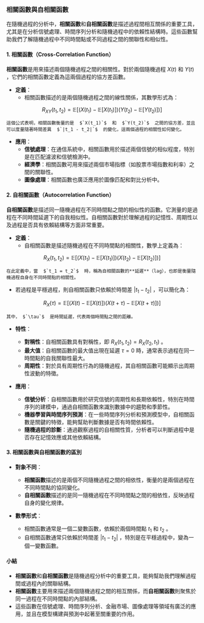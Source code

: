 ### 相關函數與自相關函數

在隨機過程的分析中，**相關函數**和**自相關函數**是描述過程間相互關係的重要工具，尤其是在分析信號處理、時間序列分析和隨機過程中的依賴性結構時。這些函數幫助我們了解隨機過程中不同時間點或不同過程之間的關聯性和相似性。

#### 1. 相關函數（Cross-Correlation Function）

**相關函數**是用來描述兩個隨機過程之間的相關性。對於兩個隨機過程  $`X(t)`$  和  $`Y(t)`$ ，它們的相關函數定義為這兩個過程的協方差函數。

- **定義**：
  - 相關函數描述的是兩個隨機過程之間的線性關係，其數學形式為：
    
```math
R_{XY}(t_1, t_2) = \mathbb{E}[(X(t_1) - \mathbb{E}[X(t_1)])(Y(t_2) - \mathbb{E}[Y(t_2)])]
```

    這個公式表明，相關函數衡量的是  $`X(t_1)`$  和  $`Y(t_2)`$  之間的協方差，並且可以度量隨著時間差異  $`|t_1 - t_2|`$  的變化，這兩個過程的相關性如何變化。

- **應用**：
  - **信號處理**：在通信系統中，相關函數用於描述兩個信號的相似程度，特別是在匹配濾波和信號檢測中。
  - **經濟學**：相關函數可用來描述兩個市場指標（如股票市場指數和利率）之間的關聯性。
  - **圖像處理**：相關函數也廣泛應用於圖像匹配和對比分析中。

#### 2. 自相關函數（Autocorrelation Function）

**自相關函數**是描述同一隨機過程在不同時間點之間的相似性的函數。它測量的是過程在不同時間延遲下的自我相似性。自相關函數對於理解過程的記憶性、周期性以及過程是否具有依賴結構等方面非常重要。

- **定義**：
  - 自相關函數是描述隨機過程在不同時間點的相關性，數學上定義為：
    
```math
R_X(t_1, t_2) = \mathbb{E}[(X(t_1) - \mathbb{E}[X(t_1)])(X(t_2) - \mathbb{E}[X(t_2)])]
```

    在此定義中，當  $`t_1 = t_2`$  時，稱為自相關函數的**延遲**（lag），也即是衡量隨機過程自身在不同時間點的相關性。

  - 若過程是平穩過程，則自相關函數只依賴於時間差  $`|t_1 - t_2|`$ ，可以簡化為：
    
```math
R_X(\tau) = \mathbb{E}[(X(t) - \mathbb{E}[X(t)])(X(t+\tau) - \mathbb{E}[X(t+\tau)])]
```

    其中， $`\tau`$  是時間延遲，代表兩個時間點之間的距離。

- **特性**：
  - **對稱性**：自相關函數具有對稱性，即  $`R_X(t_1, t_2) = R_X(t_2, t_1)`$ 。
  - **最大值**：自相關函數的最大值出現在延遲  $`\tau = 0`$  時，通常表示過程在同一時間點的自我關聯性最大。
  - **周期性**：對於具有周期性行為的隨機過程，其自相關函數可能顯示出周期性波動的特徵。

- **應用**：
  - **信號分析**：自相關函數用於研究信號的周期性和長期依賴性，特別在時間序列的建模中，通過自相關函數來識別數據中的趨勢和季節性。
  - **機器學習與時間序列預測**：在一些時間序列分析和預測模型中，自相關函數是關鍵的特徵，能夠幫助判斷數據是否有時間依賴性。
  - **隨機過程的診斷**：通過觀察過程的自相關性質，分析者可以判斷過程中是否存在記憶效應或其他依賴結構。

#### 3. 相關函數與自相關函數的區別

- **對象不同**：
  - **相關函數**描述的是兩個不同隨機過程之間的相依性，衡量的是兩個過程在不同時間點的協同變化。
  - **自相關函數**描述的是同一隨機過程在不同時間點之間的相依性，反映過程自身的變化規律。

- **數學形式**：
  - 相關函數通常是一個二變數函數，依賴於兩個時間點  $`t_1`$  和  $`t_2`$ 。
  - 自相關函數通常只依賴於時間差  $`|t_1 - t_2|`$ ，特別是在平穩過程中，變為一個一變數函數。

#### 小結

- **相關函數**和**自相關函數**是隨機過程分析中的重要工具，能夠幫助我們理解過程間或過程內的關聯結構。
- **相關函數**主要用來描述兩個隨機過程之間的相互關係，而**自相關函數**則聚焦於同一過程在不同時間點的內部結構。
- 這些函數在信號處理、時間序列分析、金融市場、圖像處理等領域有廣泛的應用，並且在模型構建與預測中起著至關重要的作用。